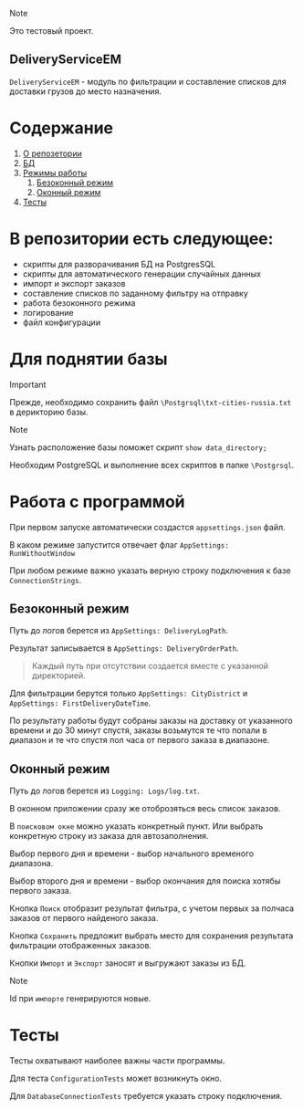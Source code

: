 >[!NOTE]
>Это тестовый проект.
## DeliveryServiceEM


`DeliveryServiceEM` - модуль по фильтрации и составление списков для доставки грузов до место назначения.
# Содержание
1. [О репозетории](#paragraph1)
1. [БД](#paragraph2)
1. [Режимы работы](#paragraph3)
    1. [Безоконный режим](#subparagraph1)
    1. [Оконный режим](#subparagraph2)
3. [Тесты](#paragraph2)

# В репозитории есть  следующее: <a name="paragraph1"></a>
- скрипты для разворачивания БД на PostgresSQL
- скрипты для автоматического генерации случайных данных
- импорт и экспорт заказов
- составление списков по заданному фильтру на отправку
- работа безоконного режима
- логирование
- файл конфигурации

# Для поднятии базы <a name="paragraph2"></a>
> [!IMPORTANT]
> Прежде, необходимо сохранить файл `\Postgrsql\txt-cities-russia.txt` в дерикторию базы. 

> [!NOTE]
> Узнать расположение базы поможет скрипт `show data_directory;`

Необходим PostgreSQL и выполнение всех скриптов в папке `\Postgrsql`.

# Работа с программой <a name="paragraph3"></a>

При первом запуске автоматически создастся `appsettings.json` файл.

В каком режиме запустится отвечает флаг `AppSettings: RunWithoutWindow`

При любом режиме важно указать верную строку подключения к базе `ConnectionStrings`.

## Безоконный режим <a name="subparagraph1"></a>
 Путь до логов берется из `AppSettings: DeliveryLogPath`.

 Результат записывается в `AppSettings: DeliveryOrderPath`.

 > Каждый путь при отсутствии создается вместе с указанной директорией.

Для фильтрации берутся только `AppSettings: CityDistrict` и `AppSettings: FirstDeliveryDateTime`.

По результату работы будут собраны заказы на доставку от указанного времени и до 30 минут спустя, заказы возьмутся те что попали в диапазон и те что спустя пол часа от первого заказа в диапазоне.

## Оконный режим <a name="subparagraph2"></a>
Путь до логов берется из `Logging: Logs/log.txt`.

В оконном приложении сразу же отоброзяться весь список заказов.

В `поисковом окне` можно указать конкретный пункт. Или выбрать конкретную строку из заказа для автозаполнения.

Выбор первого дня и времени - выбор начального временого диапазона.

Выбор второго дня и времени - выбор  окончания для поиска хотябы первого заказа.

Кнопка `Поиск` отобразит результат фильтра, с учетом первых за полчаса заказов от первого найденого заказа.

Кнопка `Сохранить` предложит выбрать место для сохранения результата фильтрации отображенных заказов.

Кнопки `Импорт` и `Экспорт` заносят и выгружают заказы из БД.
> [!NOTE] 
> Id при `импорте` генерируются новые.

# Тесты <a name="paragraph1"></a>
Тесты охватывают наиболее важны части программы.

Для теста `ConfigurationTests` может возникнуть окно.

Для `DatabaseConnectionTests` требуется указать строку подключения.
